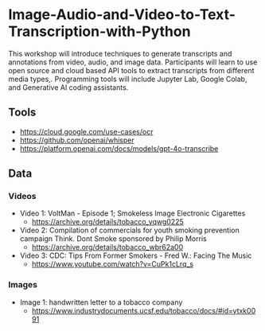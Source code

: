 # Image-Audio-and-Video-to-Text-Transcription-with-Python

This workshop will introduce techniques to generate transcripts and annotations from video, audio, and image data. Participants will learn to use open source and cloud based API tools to extract transcripts from different media types,. Programming tools will include Jupyter Lab, Google Colab, and Generative AI coding assistants.

## Tools

* https://cloud.google.com/use-cases/ocr
* https://github.com/openai/whisper
* https://platform.openai.com/docs/models/gpt-4o-transcribe

## Data

### Videos

* Video 1: VoltMan - Episode 1; Smokeless Image Electronic Cigarettes
  * https://archive.org/details/tobacco_yqwg0225
* Video 2: Compilation of commercials for youth smoking prevention campaign Think. Dont Smoke sponsored by Philip Morris
  * https://archive.org/details/tobacco_wbr62a00
* Video 3: CDC: Tips From Former Smokers - Fred W.: Facing The Music
  * https://www.youtube.com/watch?v=CuPk1cLrq_s

### Images

* Image 1: handwritten letter to a tobacco company
  * https://www.industrydocuments.ucsf.edu/tobacco/docs/#id=ytxk0091


